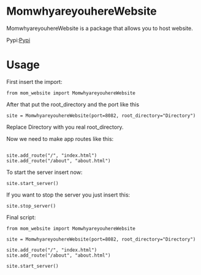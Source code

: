 # MomwhyareyouhereWebsite

MomwhyareyouhereWebsite is a package that allows you to host website.

Pypi:[Pypi](<https://pypi.org/project/MomwhyareyouhereWebsite/>)

# Usage

First insert the import:
```
from mom_website import MomwhyareyouhereWebsite
```
After that put the root_directory and the port like this
```
site = MomwhyareyouhereWebsite(port=8082, root_directory="Directory")
```
Replace Directory with you real root_directory.

Now we need to make app routes like this:
```

site.add_route("/", "index.html")
site.add_route("/about", "about.html")
```

To start the server insert now:
```
site.start_server()
```

If you want to stop the server you just insert this:
```
site.stop_server()
```

Final script:
```
from mom_website import MomwhyareyouhereWebsite

site = MomwhyareyouhereWebsite(port=8082, root_directory="Directory")

site.add_route("/", "index.html")
site.add_route("/about", "about.html")

site.start_server()
```
